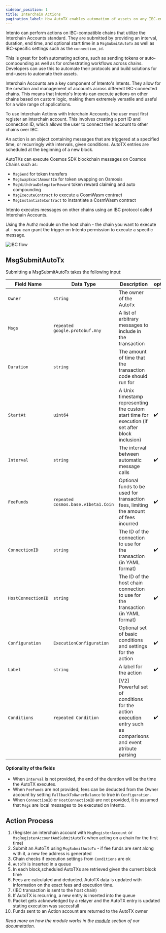 ```yaml
---
sidebar_position: 1
title: Interchain Actions
pagination_label: How AutoTX enables automation of assets on any IBC-enabled chain
---
```


Intento can perform actions on IBC-compatible chains that utilize the Interchain Accounts standard. They are submitted by providing an interval, duration, end time, and optional start time in a `MsgSubmitAutoTx` as well as IBC-specific settings such as the `connection_id`.

This is great for both automating actions, such as sending tokens or auto-compounding as well as for orchestrating workflows across chains. 
Developers can use this to automate their protocols and build solutions for end-users to automate their assets.

Interchain Accounts are a key component of Intento's Intents. They allow for the creation and management of accounts across different IBC-connected chains. This means that Intento's Intents can execute actions on other chains based on custom logic, making them extremely versatile and useful for a wide range of applications.

To use Interchain Actions with Interchain Accounts, the user must first register an interchain account. This involves creating a port ID and connection ID, which allows the user to connect their account to other chains over IBC.

An action is an object containing messages that are triggered at a specified time, or recurringly with intervals, given conditions.
AutoTX entries are scheduled at the beginning of a new block.

AutoTXs can execute Cosmos SDK blockchain messages on Cosmos Chains such as:

- `MsgSend` for token transfers
- `MsgSwapExactAmountIn` for token swapping on Osmosis
- `MsgWithdrawDelegatorReward` token reward claiming and auto compounding
- `MsgExecuteContract` to execute a CosmWasm contract
- `MsgInstantiateContract` to instantiate a CosmWasm contract

Intento executes messages on other chains using an IBC protocol called Interchain Accounts.

Using the Authz module on the host chain - the chain you want to execute at - you can grant the trigger on Intento permission to execute a specific message.

![IBC flow](@site/docs/images/ibc_trigger.png)

## MsgSubmitAutoTx

Submitting a MsgSubmitAutoTx takes the following input:

| Field Name         | Data Type                           | Description                                                                                                   | optional |
| ------------------ | ----------------------------------- | ------------------------------------------------------------------------------------------------------------- | -------- |
| `Owner`            | `string`                            | The owner of the AutoTx                                                                                       |          |
| `Msgs`             | `repeated google.protobuf.Any`      | A list of arbitrary messages to include in the transaction                                                    |          |
| `Duration`         | `string`                            | The amount of time that the transaction code should run for                                                   |          |
| `StartAt`          | `uint64`                            | A Unix timestamp representing the custom start time for execution (if set after block inclusion)              | ✔️       |
| `Interval`         | `string`                            | The interval between automatic message calls                                                                  | ✔️       |
| `FeeFunds`         | `repeated cosmos.base.v1beta1.Coin` | Optional funds to be used for transaction fees, limiting the amount of fees incurred                          | ✔️       |
| `ConnectionID`     | `string`                            | The ID of the connection to use for the transaction (in YAML format)                                          | ✔️       |
| `HostConnectionID` | `string`                            | The ID of the host chain connection to use for the transaction (in YAML format)                               | ✔️       |
| `Configuration`    | `ExecutionConfiguration`            | Optional set of basic conditions and settings for the action                                                  | ✔️       |
| `Label`            | `string`                            | A label for the action                                                                                        | ✔️       |
| `Conditions`       | `repeated Condition`                | [V2] Powerful set of conditions for the action execution entry such as comparisons and event atribute parsing | ✔️       |

#### Optionality of the fields

- When `Interval` is not provided, the end of the duration will be the time the AutoTX executes.
- When `FeeFunds` are not provided, fees can be deducted from the Owner account by setting `FallbackToOwnerBalance` to true in `Configuration`.
- When `ConnectionID` or `HostConnectionID` are not provided, it is assumed that `Msgs` are local messages to be executed on Intento.

## Action Process

1. (Register an interchain account with `MsgRegisterAccount` or `MsgRegisterAccountAndSubmitAutoTx` when acting on a chain for the first time)
2. Submit an AutoTX using `MsgSubmitAutoTx` - if fee funds are sent along with it, a new fee address is generated
3. Chain checks if execution settings from `Conditions` are ok
4. `AutoTX` is inserted in a queue
5. In each block,scheduled AutoTXs are retrieved given the current block time
6. Fees are calculated and deducted. AutoTX data is updated with information on the exact fees and execution time.
7. (IBC transaction is sent to the host chain)
8. If AutoTX is recurring, a new entry is inserted into the queue
9. Packet gets acknowledged by a relayer and the AutoTX entry is updated stating execution was succesfull
10. Funds sent to an Action account are returned to the AutoTX owner

_Read more on how the module works in the [module](@site/docs/modules/index.md) section of our documetation._

<!-- ## Considerations

Intento's Intents are a powerful tool for automating actions over IBC. However, there are some limitations that should be taken into consideration when designing applications or protocols.

Ordered IBC channels are a necessary requirement for Interchain Automation with Interchain Accounts. This means that Intento's Intents can only be executed when the previous execution did not time out. Channels close when a chain is available but a packet times out. IBC Packets may time out, which can lead to failed actions. This can happen due to network congestion or other reasons, and can lead to a loss of funds or other negative consequences. To reduce the risk of this happening, Intento's Intents by default have a timeout equal to the interval, so that the impact is minimal.

Actions depend on the availability of relayers. If relayers are not actively relaying IBC transactions, Intento's Intents may fail or take longer to execute. It is important to keep this in mind when using Intento's Intents, and to ensure that there are active relayers available for reliable execution. -->